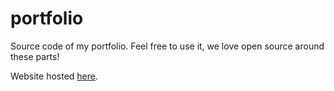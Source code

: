 # portfolio
Source code of my portfolio. Feel free to use it, we love open source around these parts!

Website hosted [here](https://smallfoot47.github.io/portfolio).